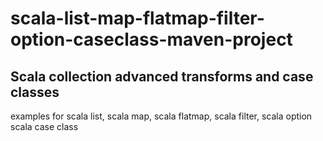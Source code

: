 # scala-list-map-flatmap-filter-option-caseclass-maven-project

## Scala collection advanced transforms and case classes 
  examples for scala list, scala map, scala flatmap, scala filter, scala option scala case class

## 
  
